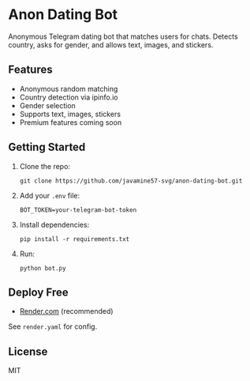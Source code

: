 # Anon Dating Bot

Anonymous Telegram dating bot that matches users for chats. Detects country, asks for gender, and allows text, images, and stickers.

## Features

- Anonymous random matching
- Country detection via ipinfo.io
- Gender selection
- Supports text, images, stickers
- Premium features coming soon

## Getting Started

1. Clone the repo:
   ```
   git clone https://github.com/javamine57-svg/anon-dating-bot.git
   ```
2. Add your `.env` file:
   ```
   BOT_TOKEN=your-telegram-bot-token
   ```
3. Install dependencies:
   ```
   pip install -r requirements.txt
   ```
4. Run:
   ```
   python bot.py
   ```

## Deploy Free

- [Render.com](https://render.com) (recommended)

See `render.yaml` for config.

## License

MIT
